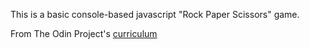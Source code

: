 This is a basic console-based javascript "Rock Paper Scissors" game.

From The Odin Project's [curriculum](https://www.theodinproject.com/courses/web-development-101/lessons/rock-paper-scissors)